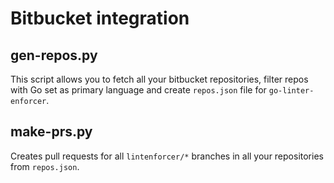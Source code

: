# Bitbucket integration

## gen-repos.py

This script allows you to fetch all your bitbucket repositories, filter repos with Go set as primary language and create `repos.json` file for `go-linter-enforcer`.

## make-prs.py

Creates pull requests for all `lintenforcer/*` branches in all your repositories from `repos.json`.
